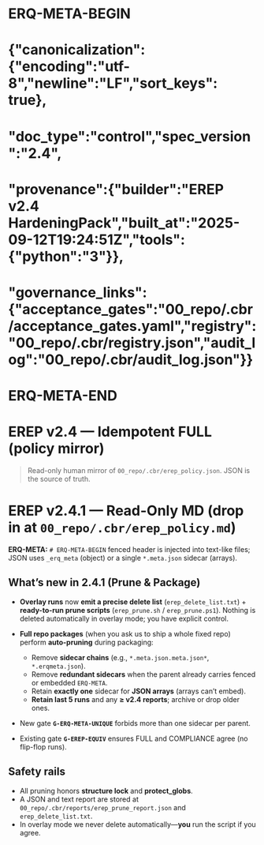 # ERQ-META-BEGIN
# {"canonicalization": {"encoding":"utf-8","newline":"LF","sort_keys": true},
#  "doc_type":"control","spec_version":"2.4",
#  "provenance":{"builder":"EREP v2.4 HardeningPack","built_at":"2025-09-12T19:24:51Z","tools":{"python":"3"}},
#  "governance_links":{"acceptance_gates":"00_repo/.cbr/acceptance_gates.yaml","registry":"00_repo/.cbr/registry.json","audit_log":"00_repo/.cbr/audit_log.json"}}
# ERQ-META-END
# EREP v2.4 — Idempotent FULL (policy mirror)

> Read-only human mirror of `00_repo/.cbr/erep_policy.json`. JSON is the source of truth.


# EREP v2.4.1 — Read-Only MD (drop in at `00_repo/.cbr/erep_policy.md`)

**ERQ-META:**
`# ERQ-META-BEGIN` fenced header is injected into text-like files; JSON uses `_erq_meta` (object) or a single `*.meta.json` sidecar (arrays).

## What’s new in 2.4.1 (Prune & Package)

* **Overlay runs** now **emit a precise delete list** (`erep_delete_list.txt`) + **ready-to-run prune scripts** (`erep_prune.sh` / `erep_prune.ps1`). Nothing is deleted automatically in overlay mode; you have explicit control.

* **Full repo packages** (when you ask us to ship a whole fixed repo) perform **auto-pruning** during packaging:

  * Remove **sidecar chains** (e.g., `*.meta.json.meta.json*`, `*.erqmeta.json`).
  * Remove **redundant sidecars** when the parent already carries fenced or embedded `ERQ-META`.
  * Retain **exactly one** sidecar for **JSON arrays** (arrays can’t embed).
  * **Retain last 5 runs** and any **≥ v2.4 reports**; archive or drop older ones.

* New gate **`G-ERQ-META-UNIQUE`** forbids more than one sidecar per parent.

* Existing gate **`G-EREP-EQUIV`** ensures FULL and COMPLIANCE agree (no flip-flop runs).

## Safety rails

* All pruning honors **structure lock** and **protect\_globs**.
* A JSON and text report are stored at `00_repo/.cbr/reports/erep_prune_report.json` and `erep_delete_list.txt`.
* In overlay mode we never delete automatically—**you** run the script if you agree.
